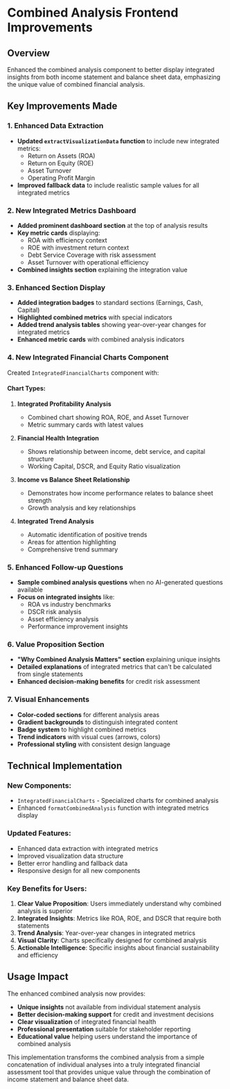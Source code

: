# Combined Analysis Frontend Improvements

## Overview
Enhanced the combined analysis component to better display integrated insights from both income statement and balance sheet data, emphasizing the unique value of combined financial analysis.

## Key Improvements Made

### 1. Enhanced Data Extraction
- **Updated `extractVisualizationData` function** to include new integrated metrics:
  - Return on Assets (ROA)
  - Return on Equity (ROE)
  - Asset Turnover
  - Operating Profit Margin
- **Improved fallback data** to include realistic sample values for all integrated metrics

### 2. New Integrated Metrics Dashboard
- **Added prominent dashboard section** at the top of analysis results
- **Key metric cards** displaying:
  - ROA with efficiency context
  - ROE with investment return context
  - Debt Service Coverage with risk assessment
  - Asset Turnover with operational efficiency
- **Combined insights section** explaining the integration value

### 3. Enhanced Section Display
- **Added integration badges** to standard sections (Earnings, Cash, Capital)
- **Highlighted combined metrics** with special indicators
- **Added trend analysis tables** showing year-over-year changes for integrated metrics
- **Enhanced metric cards** with combined analysis indicators

### 4. New Integrated Financial Charts Component
Created `IntegratedFinancialCharts` component with:

#### Chart Types:
1. **Integrated Profitability Analysis**
   - Combined chart showing ROA, ROE, and Asset Turnover
   - Metric summary cards with latest values
   
2. **Financial Health Integration**
   - Shows relationship between income, debt service, and capital structure
   - Working Capital, DSCR, and Equity Ratio visualization
   
3. **Income vs Balance Sheet Relationship**
   - Demonstrates how income performance relates to balance sheet strength
   - Growth analysis and key relationships

4. **Integrated Trend Analysis**
   - Automatic identification of positive trends
   - Areas for attention highlighting
   - Comprehensive trend summary

### 5. Enhanced Follow-up Questions
- **Sample combined analysis questions** when no AI-generated questions available
- **Focus on integrated insights** like:
  - ROA vs industry benchmarks
  - DSCR risk analysis
  - Asset efficiency analysis
  - Performance improvement insights

### 6. Value Proposition Section
- **"Why Combined Analysis Matters" section** explaining unique insights
- **Detailed explanations** of integrated metrics that can't be calculated from single statements
- **Enhanced decision-making benefits** for credit risk assessment

### 7. Visual Enhancements
- **Color-coded sections** for different analysis areas
- **Gradient backgrounds** to distinguish integrated content
- **Badge system** to highlight combined metrics
- **Trend indicators** with visual cues (arrows, colors)
- **Professional styling** with consistent design language

## Technical Implementation

### New Components:
- `IntegratedFinancialCharts` - Specialized charts for combined analysis
- Enhanced `formatCombinedAnalysis` function with integrated metrics display

### Updated Features:
- Enhanced data extraction with integrated metrics
- Improved visualization data structure
- Better error handling and fallback data
- Responsive design for all new components

### Key Benefits for Users:

1. **Clear Value Proposition**: Users immediately understand why combined analysis is superior
2. **Integrated Insights**: Metrics like ROA, ROE, and DSCR that require both statements
3. **Trend Analysis**: Year-over-year changes in integrated metrics
4. **Visual Clarity**: Charts specifically designed for combined analysis
5. **Actionable Intelligence**: Specific insights about financial sustainability and efficiency

## Usage Impact

The enhanced combined analysis now provides:
- **Unique insights** not available from individual statement analysis
- **Better decision-making support** for credit and investment decisions
- **Clear visualization** of integrated financial health
- **Professional presentation** suitable for stakeholder reporting
- **Educational value** helping users understand the importance of combined analysis

This implementation transforms the combined analysis from a simple concatenation of individual analyses into a truly integrated financial assessment tool that provides unique value through the combination of income statement and balance sheet data.